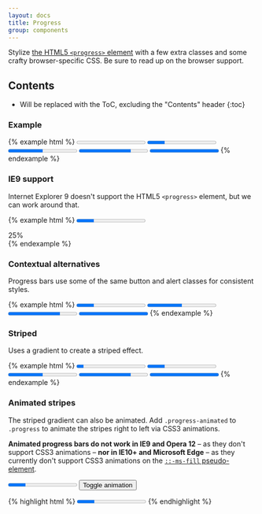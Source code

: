 ```yaml
---
layout: docs
title: Progress
group: components
---
```


Stylize [the HTML5 `<progress>` element](https://developer.mozilla.org/en-US/docs/Web/HTML/Element/progress) with a few extra classes and some crafty browser-specific CSS. Be sure to read up on the browser support.

## Contents

* Will be replaced with the ToC, excluding the "Contents" header
{:toc}

### Example

{% example html %}
<progress class="progress" value="0" max="100">0%</progress>
<progress class="progress" value="25" max="100">25%</progress>
<progress class="progress" value="50" max="100">50%</progress>
<progress class="progress" value="75" max="100">75%</progress>
<progress class="progress" value="100" max="100">100%</progress>
{% endexample %}

### IE9 support

Internet Explorer 9 doesn't support the HTML5 `<progress>` element, but we can work around that.

{% example html %}
<progress class="progress" value="25" max="100">
  <div class="progress">
    <span class="progress-bar" style="width: 25%;">25%</span>
  </div>
</progress>
{% endexample %}

### Contextual alternatives

Progress bars use some of the same button and alert classes for consistent styles.

{% example html %}
<progress class="progress progress-success" value="25" max="100">25%</progress>
<progress class="progress progress-info" value="50" max="100">50%</progress>
<progress class="progress progress-warning" value="75" max="100">75%</progress>
<progress class="progress progress-danger" value="100" max="100">100%</progress>
{% endexample %}

### Striped

Uses a gradient to create a striped effect.

{% example html %}
<progress class="progress progress-striped" value="10" max="100">10%</progress>
<progress class="progress progress-striped progress-success" value="25" max="100">25%</progress>
<progress class="progress progress-striped progress-info" value="50" max="100">50%</progress>
<progress class="progress progress-striped progress-warning" value="75" max="100">75%</progress>
<progress class="progress progress-striped progress-danger" value="100" max="100">100%</progress>
{% endexample %}

### Animated stripes

The striped gradient can also be animated. Add `.progress-animated` to `.progress` to animate the stripes right to left via CSS3 animations.

**Animated progress bars do not work in IE9 and Opera 12** – as they don't support CSS3 animations – **nor in IE10+ and Microsoft Edge** – as they currently don't support CSS3 animations on the [`::-ms-fill` pseudo-element](https://msdn.microsoft.com/en-us/library/windows/apps/hh465757.aspx).

<div class="bd-example">
  <progress class="progress progress-striped" value="25" max="100">25%</progress>
  <button type="button" class="btn btn-secondary bd-activate-animated-progressbar" data-toggle="button" aria-pressed="false" autocomplete="off">
    Toggle animation
  </button>
</div>

{% highlight html %}
<progress class="progress progress-striped progress-animated" value="25" max="100">25%</progress>
{% endhighlight %}
